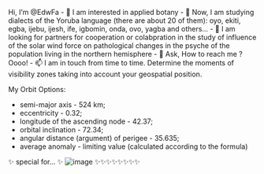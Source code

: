Hi, I’m @EdwFa  - 👋
I am interested in applied botany - 👀 
Now, I am studying dialects of the Yoruba language (there are about 20 of them): oyo, ekiti, egba, ijebu, ijesh, ife, igbomin, onda, ovo, yagba and others... - 🌱 
I am looking for partners for cooperation or colabpration in the study of influence of the solar wind force on pathological changes in the psyche of the population living in the northern hemisphere - 💞️ 
Ask, How to reach me ? Оооо! - 📫 
I am in touch from time to time.
Determine the moments of visibility zones taking into account your geospatial position.

My Orbit Options:
- semi-major axis - 524 km;
- eccentricity - 0.32;
- longitude of the ascending node - 42.37;
- orbital inclination - 72.34;
- angular distance (argument) of perigee - 35.635;
- average anomaly - limiting value (calculated according to the formula) 

✨ special for... ✨  ![image](https://user-images.githubusercontent.com/45067786/182017975-97469f1c-b633-4eb5-8aa7-8e49035ea849.png)   ✨✨✨✨✨✨✨✨ 

<!---
EdwFa/EdwFa is a ✨ special ✨ repository because its `README.md` (this file) appears on your GitHub profile.
You can click the Preview link to take a look at your changes.
--->
